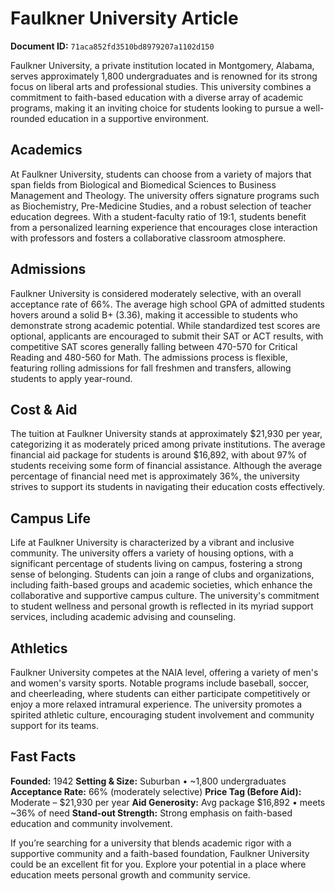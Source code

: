 # Faulkner University Article

**Document ID:** `71aca852fd3510bd8979207a1102d150`

Faulkner University, a private institution located in Montgomery, Alabama, serves approximately 1,800 undergraduates and is renowned for its strong focus on liberal arts and professional studies. This university combines a commitment to faith-based education with a diverse array of academic programs, making it an inviting choice for students looking to pursue a well-rounded education in a supportive environment.

## Academics
At Faulkner University, students can choose from a variety of majors that span fields from Biological and Biomedical Sciences to Business Management and Theology. The university offers signature programs such as Biochemistry, Pre-Medicine Studies, and a robust selection of teacher education degrees. With a student-faculty ratio of 19:1, students benefit from a personalized learning experience that encourages close interaction with professors and fosters a collaborative classroom atmosphere.

## Admissions
Faulkner University is considered moderately selective, with an overall acceptance rate of 66%. The average high school GPA of admitted students hovers around a solid B+ (3.36), making it accessible to students who demonstrate strong academic potential. While standardized test scores are optional, applicants are encouraged to submit their SAT or ACT results, with competitive SAT scores generally falling between 470-570 for Critical Reading and 480-560 for Math. The admissions process is flexible, featuring rolling admissions for fall freshmen and transfers, allowing students to apply year-round.

## Cost & Aid
The tuition at Faulkner University stands at approximately $21,930 per year, categorizing it as moderately priced among private institutions. The average financial aid package for students is around $16,892, with about 97% of students receiving some form of financial assistance. Although the average percentage of financial need met is approximately 36%, the university strives to support its students in navigating their education costs effectively.

## Campus Life
Life at Faulkner University is characterized by a vibrant and inclusive community. The university offers a variety of housing options, with a significant percentage of students living on campus, fostering a strong sense of belonging. Students can join a range of clubs and organizations, including faith-based groups and academic societies, which enhance the collaborative and supportive campus culture. The university's commitment to student wellness and personal growth is reflected in its myriad support services, including academic advising and counseling.

## Athletics
Faulkner University competes at the NAIA level, offering a variety of men's and women's varsity sports. Notable programs include baseball, soccer, and cheerleading, where students can either participate competitively or enjoy a more relaxed intramural experience. The university promotes a spirited athletic culture, encouraging student involvement and community support for its teams.

## Fast Facts
**Founded:** 1942
**Setting & Size:** Suburban • ~1,800 undergraduates
**Acceptance Rate:** 66% (moderately selective)
**Price Tag (Before Aid):** Moderate – $21,930 per year
**Aid Generosity:** Avg package $16,892 • meets ~36% of need
**Stand-out Strength:** Strong emphasis on faith-based education and community involvement.

If you’re searching for a university that blends academic rigor with a supportive community and a faith-based foundation, Faulkner University could be an excellent fit for you. Explore your potential in a place where education meets personal growth and community service.
